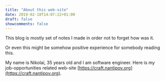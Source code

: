 ```yaml
---
title: "About this web-site"
date: 2019-02-18T14:07:22+01:00
draft: false
showcomments: false
---
```


This blog is mostly set of notes I made in order not to forget how was it.

Or even this might be somehow positive experience for somebody reading this.

My name is Nikolai, 35 years old and I am software engineer. Here is my
job-opportunities related
web-site [https://craft.nantipov.org](https://craft.nantipov.org).
